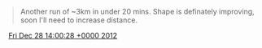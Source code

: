 > Another run of \~3km in under 20 mins\. Shape is definately improving, soon I'll need to increase distance\.

<img src="../../media/tweet.ico" width="12" /> [Fri Dec 28 14:00:28 +0000 2012](https://twitter.com/DromerDenker/status/284660089363787778)